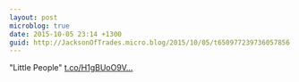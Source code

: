 ```yaml
---
layout: post
microblog: true
date: 2015-10-05 23:14 +1300
guid: http://JacksonOfTrades.micro.blog/2015/10/05/t650977239736057856.html
---
```

"Little People" [t.co/H1gBUoO9V...](http://t.co/H1gBUoO9VU)
